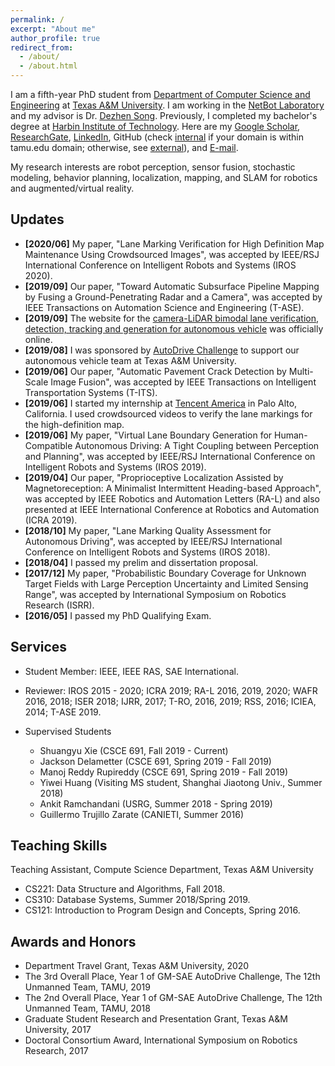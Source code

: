 ```yaml
---
permalink: /
excerpt: "About me"
author_profile: true
redirect_from: 
  - /about/
  - /about.html
---
```

I am a fifth-year PhD student from [Department of Computer Science and Engineering](https://engineering.tamu.edu/cse/index.html) at [Texas A&M University](https://www.tamu.edu/). I am working in the [NetBot Laboratory](http://telerobot.cs.tamu.edu/) and my advisor is Dr. [Dezhen Song](http://faculty.cs.tamu.edu/dzsong/). Previously, I completed my bachelor's degree at [Harbin Institute of Technology](http://en.hit.edu.cn/).<!--- Here is my [resume](https://drive.google.com/file/d/15nmx0AYEzyDuG-Eg7kDtm7bIGg2_xdhA/view?usp=sharing).--> Here are my [Google Scholar](https://scholar.google.com/citations?user=0lVZNXIAAAAJ&hl=en), [ResearchGate](https://www.researchgate.net/profile/Binbin_Li14), [LinkedIn](https://www.linkedin.com/in/binbinli-tamu), GitHub (check [internal](https://github.tamu.edu/BinbinLi?tab=repositories) if your domain is within tamu.edu domain; otherwise, see [external](https://github.com/bli-tamu/)), and [E-mail](mailto:libinbinhit@gmail.com?subject=[GitHub]%20Source%20Han%20Sans).

My research interests are robot perception, sensor fusion, stochastic modeling, behavior planning, localization, mapping, and SLAM for robotics and augmented/virtual reality. 

Updates
------
* **[2020/06]** My paper, "Lane Marking Verification for High Definition Map Maintenance Using Crowdsourced Images", was accepted by IEEE/RSJ International Conference on Intelligent Robots and Systems (IROS 2020).
* **[2019/09]** Our paper, "Toward Automatic Subsurface Pipeline Mapping by Fusing a Ground-Penetrating Radar and a Camera", was accepted by IEEE Transactions on Automation Science and Engineering (T-ASE).
* **[2019/09]** The website for the [camera-LiDAR bimodal lane verification, detection, tracking and generation for autonomous vehicle](http://telerobot.cs.tamu.edu/lane/) was officially online.
* **[2019/08]** I was sponsored by [AutoDrive Challenge](http://autodrive.tamu.edu/) to support our autonomous vehicle team at Texas A&M University.
* **[2019/06]** Our paper, "Automatic Pavement Crack Detection by Multi-Scale Image Fusion", was accepted by IEEE Transactions on Intelligent Transportation Systems (T-ITS).
* **[2019/06]** I started my internship at [Tencent America](https://www.tencent.com/en-us/) in Palo Alto, California. I used crowdsourced videos to verify the lane markings for the high-definition map.
* **[2019/06]** My paper, "Virtual Lane Boundary Generation for Human-Compatible Autonomous Driving: A Tight Coupling between Perception and Planning", was accepted by IEEE/RSJ International Conference on Intelligent Robots and Systems (IROS 2019). 
* **[2019/04]** Our paper, "Proprioceptive Localization Assisted by Magnetoreception: A Minimalist Intermittent Heading-based Approach", was accepted by IEEE Robotics and Automation Letters (RA-L) and also presented at IEEE International Conference at Robotics and Automation (ICRA 2019).
* **[2018/10]** My paper, "Lane Marking Quality Assessment for Autonomous Driving", was accepted by IEEE/RSJ International Conference on Intelligent Robots and Systems (IROS 2018).
* **[2018/04]** I passed my prelim  and dissertation proposal. 
* **[2017/12]** My paper, "Probabilistic Boundary Coverage for Unknown Target Fields with Large Perception Uncertainty and Limited Sensing Range", was accepted by International Symposium on Robotics Research (ISRR).
* **[2016/05]** I passed my PhD Qualifying Exam. 

Services
------
* Student Member: IEEE, IEEE RAS, SAE International.
* Reviewer:  IROS 2015 - 2020; ICRA 2019; RA-L 2016, 2019, 2020; WAFR 2016, 2018; ISER 2018; IJRR, 2017; T-RO, 2016, 2019; RSS, 2016; ICIEA, 2014; T-ASE 2019.

* Supervised Students
  * Shuangyu Xie (CSCE 691, Fall 2019 - Current)
  * Jackson Delametter (CSCE 691, Spring 2019 - Fall 2019)
  * Manoj Reddy Rupireddy (CSCE 691, Spring 2019 - Fall 2019)
  * Yiwei Huang (Visiting MS student, Shanghai Jiaotong Univ., Summer 2018)
  * Ankit Ramchandani (USRG, Summer 2018 - Spring 2019)
  * Guillermo Trujillo Zarate (CANIETI, Summer 2016)

Teaching Skills
------
Teaching Assistant, Compute Science Department, Texas A&M University
* CS221: Data Structure and Algorithms, Fall 2018.
* CS310: Database Systems, Summer 2018/Spring 2019.
* CS121: Introduction to Program Design and Concepts, Spring 2016.

Awards and Honors
------
* Department Travel Grant, Texas A&M University, 2020
* The 3rd Overall Place, Year 1 of GM-SAE AutoDrive Challenge, The 12th Unmanned Team, TAMU, 2019
* The 2nd Overall Place, Year 1 of GM-SAE AutoDrive Challenge, The 12th Unmanned Team, TAMU, 2018
* Graduate Student Research and Presentation Grant, Texas A&M University, 2017
* Doctoral Consortium Award, International Symposium on Robotics Research, 2017
